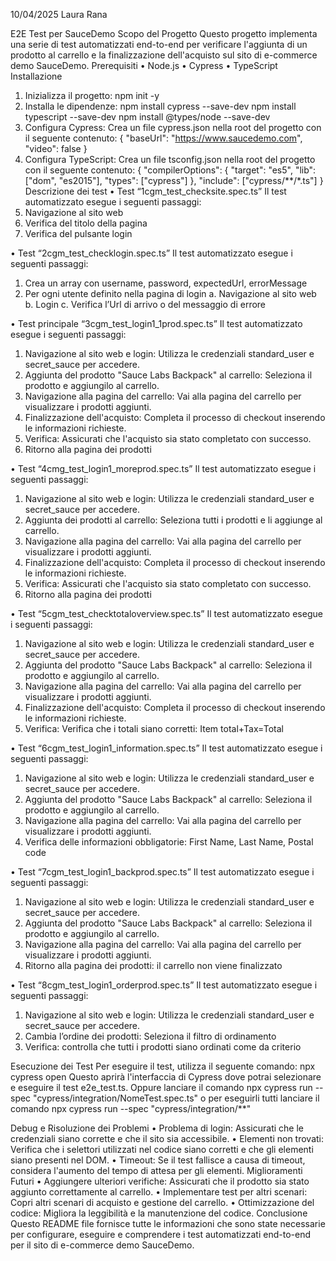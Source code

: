 10/04/2025										Laura Rana

E2E Test per SauceDemo
Scopo del Progetto
Questo progetto implementa una serie di test automatizzati end-to-end per verificare l'aggiunta di un prodotto al carrello e la finalizzazione dell'acquisto sul sito di e-commerce demo SauceDemo.
Prerequisiti
•	Node.js
•	Cypress
•	TypeScript
Installazione
1.	Inizializza il progetto:
   npm init -y
2.	Installa le dipendenze:
   npm install cypress --save-dev
   npm install typescript --save-dev
   npm install @types/node --save-dev
3.	Configura Cypress: Crea un file cypress.json nella root del progetto con il seguente contenuto:
   {
     "baseUrl": "https://www.saucedemo.com",
     "video": false
   }
4.	Configura TypeScript: Crea un file tsconfig.json nella root del progetto con il seguente contenuto:
   {
     "compilerOptions": {
       "target": "es5",
       "lib": ["dom", "es2015"],
       "types": ["cypress"]
     },
     "include": ["cypress/**/*.ts"]
   }
Descrizione dei test
•	Test “1cgm_test_checksite.spec.ts”
Il test automatizzato esegue i seguenti passaggi:
1.	Navigazione al sito web 
2.	Verifica del titolo della pagina
3.	Verifica del pulsante login

•	Test “2cgm_test_checklogin.spec.ts”
Il test automatizzato esegue i seguenti passaggi:
1.	Crea un array con username, password, expectedUrl, errorMessage
2.	Per ogni utente definito nella pagina di login 
a.	Navigazione al sito web 
b.	Login
c.	Verifica l’Url di arrivo o del messaggio di errore

•	Test principale “3cgm_test_login1_1prod.spec.ts”
Il test automatizzato esegue i seguenti passaggi:
1.	Navigazione al sito web e login: Utilizza le credenziali standard_user e secret_sauce per accedere.
2.	Aggiunta del prodotto "Sauce Labs Backpack" al carrello: Seleziona il prodotto e aggiungilo al carrello.
3.	Navigazione alla pagina del carrello: Vai alla pagina del carrello per visualizzare i prodotti aggiunti.
4.	Finalizzazione dell'acquisto: Completa il processo di checkout inserendo le informazioni richieste.
5.	Verifica: Assicurati che l'acquisto sia stato completato con successo.
6.	Ritorno alla pagina dei prodotti

•	Test “4cmg_test_login1_moreprod.spec.ts”
Il test automatizzato esegue i seguenti passaggi:
1.	Navigazione al sito web e login: Utilizza le credenziali standard_user e secret_sauce per accedere.
2.	Aggiunta dei prodotti al carrello: Seleziona tutti i prodotti e li aggiunge al carrello.
3.	Navigazione alla pagina del carrello: Vai alla pagina del carrello per visualizzare i prodotti aggiunti.
4.	Finalizzazione dell'acquisto: Completa il processo di checkout inserendo le informazioni richieste.
5.	Verifica: Assicurati che l'acquisto sia stato completato con successo.
6.	Ritorno alla pagina dei prodotti

•	Test “5cgm_test_checktotaloverview.spec.ts”
Il test automatizzato esegue i seguenti passaggi:
1.	Navigazione al sito web e login: Utilizza le credenziali standard_user e secret_sauce per accedere.
2.	Aggiunta del prodotto "Sauce Labs Backpack" al carrello: Seleziona il prodotto e aggiungilo al carrello.
3.	Navigazione alla pagina del carrello: Vai alla pagina del carrello per visualizzare i prodotti aggiunti.
4.	Finalizzazione dell'acquisto: Completa il processo di checkout inserendo le informazioni richieste.
5.	Verifica: Verifica che i totali siano corretti: Item total+Tax=Total

•	Test “6cgm_test_login1_information.spec.ts”
Il test automatizzato esegue i seguenti passaggi:
1.	Navigazione al sito web e login: Utilizza le credenziali standard_user e secret_sauce per accedere.
2.	Aggiunta del prodotto "Sauce Labs Backpack" al carrello: Seleziona il prodotto e aggiungilo al carrello.
3.	Navigazione alla pagina del carrello: Vai alla pagina del carrello per visualizzare i prodotti aggiunti.
4.	Verifica delle informazioni obbligatorie: First Name, Last Name, Postal code

•	Test “7cgm_test_login1_backprod.spec.ts”
Il test automatizzato esegue i seguenti passaggi:
1.	Navigazione al sito web e login: Utilizza le credenziali standard_user e secret_sauce per accedere.
2.	Aggiunta del prodotto "Sauce Labs Backpack" al carrello: Seleziona il prodotto e aggiungilo al carrello.
3.	Navigazione alla pagina del carrello: Vai alla pagina del carrello per visualizzare i prodotti aggiunti.
4.	Ritorno alla pagina dei prodotti: il carrello non viene finalizzato

•	Test “8cgm_test_login1_orderprod.spec.ts”
Il test automatizzato esegue i seguenti passaggi:
1.	Navigazione al sito web e login: Utilizza le credenziali standard_user e secret_sauce per accedere.
2.	Cambia l’ordine dei prodotti: Seleziona il filtro di ordinamento
3.	Verifica: controlla che tutti i prodotti siano ordinati come da criterio


Esecuzione dei Test
Per eseguire il test, utilizza il seguente comando:
npx cypress open
Questo aprirà l'interfaccia di Cypress dove potrai selezionare e eseguire il test e2e_test.ts.
Oppure lanciare il comando
npx cypress run --spec "cypress/integration/NomeTest.spec.ts"
o per eseguirli tutti lanciare il comando
npx cypress run --spec "cypress/integration/**"

Debug e Risoluzione dei Problemi
•	Problema di login: Assicurati che le credenziali siano corrette e che il sito sia accessibile.
•	Elementi non trovati: Verifica che i selettori utilizzati nel codice siano corretti e che gli elementi siano presenti nel DOM.
•	Timeout: Se il test fallisce a causa di timeout, considera l'aumento del tempo di attesa per gli elementi.
Miglioramenti Futuri
•	Aggiungere ulteriori verifiche: Assicurati che il prodotto sia stato aggiunto correttamente al carrello.
•	Implementare test per altri scenari: Copri altri scenari di acquisto e gestione del carrello.
•	Ottimizzazione del codice: Migliora la leggibilità e la manutenzione del codice.
Conclusione
Questo README file fornisce tutte le informazioni che sono state necessarie per configurare, eseguire e comprendere i test automatizzati end-to-end per il sito di e-commerce demo SauceDemo. 
